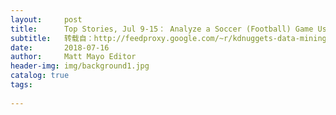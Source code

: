 ```yaml
---
layout:     post
title:      Top Stories, Jul 9-15： Analyze a Soccer (Football) Game Using Tensorflow Object Detection and OpenCV; Does PCA really improve classification outcome?
subtitle:   转载自：http://feedproxy.google.com/~r/kdnuggets-data-mining-analytics/~3/r25Jp5Qno5M/top-news-week-0709-0715.html
date:       2018-07-16
author:     Matt Mayo Editor
header-img: img/background1.jpg
catalog: true
tags:
    
---
```






